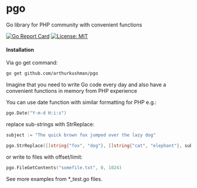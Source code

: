 # pgo
Go library for PHP community with convenient functions

[![Go Report Card](https://goreportcard.com/badge/github.com/arthurkushman/pgo)](https://goreportcard.com/report/github.com/arthurkushman/pgo)
[![License: MIT](https://img.shields.io/badge/License-MIT-blue.svg)](https://opensource.org/licenses/MIT)

#### Installation 

Via go get command:
```bash
go get github.com/arthurkushman/pgo
```

Imagine that you need to write Go code every day and also have a convenient functions in memory from PHP experience

You can use date function with similar formatting for PHP e.g.:

```go
pgo.Date("Y-m-d H:i:s")
```

replace sub-strings with StrReplace:
```go
subject := "The quick brown fox jumped over the lazy dog"

pgo.StrReplace([]string{"fox", "dog"}, []string{"cat", "elephant"}, subject)
```

or write to files with offset/limit: 
```go
pgo.FileGetContents("somefile.txt", 0, 1024)
```

See more examples from *_test.go files.